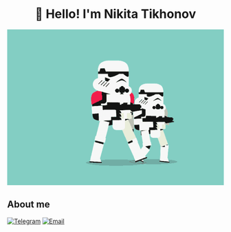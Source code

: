 <h1 align="center">👋 Hello! I'm Nikita Tikhonov </h1>

<p align="center">
 <img width="600" src="assets/giphy.gif" alt="snake"/>
</p>

## About me
[![Telegram](https://img.shields.io/badge/-Telegram-2CA5E0?style=flat&logo=telegram&logoColor=white)](https://tlgg.ru/Tciganskybaron01)
[![Email](https://img.shields.io/badge/-Email-D14836?style=flat&logo=gmail&logoColor=white)](mailto:Tihonov.n.01@gmail.com)

